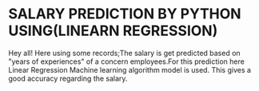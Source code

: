# SALARY PREDICTION BY PYTHON USING(LINEARN REGRESSION)
Hey all! Here using some records;The salary is get predicted based on "years of experiences" of a concern employees.For this prediction here Linear Regression Machine learning algorithm model is used.
This gives a good accuracy regarding the salary.
